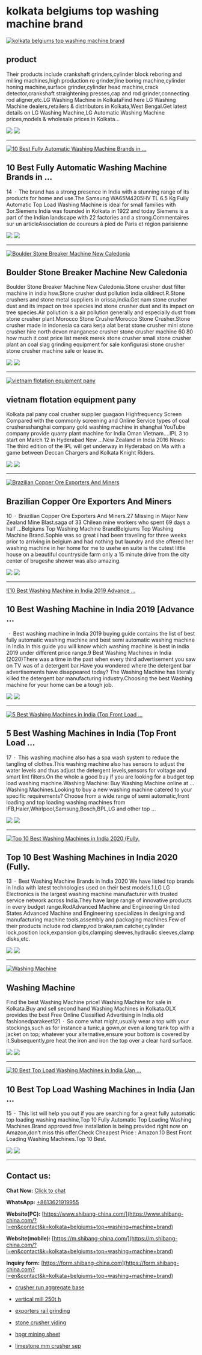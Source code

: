 # kolkata belgiums top washing machine brand

<a href="https://swt.shibang-china.com/?l=en&img&k=kolkata+belgiums+top+washing+machine+brand" target="_blank">![kolkata belgiums top washing machine brand](http://static.shibang-china.com/all-800x300/506.jpg)</a>

## product
Their products include crankshaft grinders,cylinder block reboring and milling machines,high production re grinder,line boring machine,cylinder honing machine,surface grinder,cylinder head machine,crack detector,crankshaft straightening presses,cap and rod grinder,connecting rod aligner,etc.LG Washing Machine in KolkataFind here LG Washing Machine dealers,retailers &amp; distributors in Kolkata,West Bengal.Get latest details on LG Washing Machine,LG Automatic Washing Machine prices,models &amp; wholesale prices in Kolkata…


<a href="https://whatsapp.shibangsoft.com/WhatsApp.php" target="_blank" title="WhatsApp">![](http://static.shibang-china.com/icon/whatsapp.png)</a> <a href="https://swt.shibang-china.com/?l=en&icon&k=kolkata+belgiums+top+washing+machine+brand" target="_blank">![](http://static.shibang-china.com/icon/chat-en.png)</a>

---

<a href="https://swt.shibang-china.com/?l=en&img&k=kolkata+belgiums+top+washing+machine+brand" target="_blank">![10 Best Fully Automatic Washing Machine Brands in …](http://static.shibang-china.com/all-800x300/1471.jpg)</a>

## 10 Best Fully Automatic Washing Machine Brands in …
14&ensp;&#0183;&ensp;The brand has a strong presence in India with a stunning range of its products for home and use.The Samsung WA65M4205HV TL 6.5 Kg Fully Automatic Top Load Washing Machine is ideal for small families with 3or.Siemens India was founded in Kolkata in 1922 and today Siemens is a part of the Indian landscape with 22 factories and a strong.Commentaires sur un articleAssociation de coureurs &#224; pied de Paris et r&#233;gion parisienne


<a href="https://whatsapp.shibangsoft.com/WhatsApp.php" target="_blank" title="WhatsApp">![](http://static.shibang-china.com/icon/whatsapp.png)</a> <a href="https://swt.shibang-china.com/?l=en&icon&k=kolkata+belgiums+top+washing+machine+brand" target="_blank">![](http://static.shibang-china.com/icon/chat-en.png)</a>

---

<a href="https://swt.shibang-china.com/?l=en&img&k=kolkata+belgiums+top+washing+machine+brand" target="_blank">![Boulder Stone Breaker Machine New Caledonia](http://static.shibang-china.com/all-800x300/169.jpg)</a>

## Boulder Stone Breaker Machine New Caledonia
Boulder Stone Breaker Machine New Caledonia.Stone crusher dust filter machine in india hsw.Stone crusher dust pollution india oildirect.R.Stone crushers and stone metal suppliers in orissa,india.Get nam stone crusher dust and its impact on tree species ind stone crusher dust and its impact on tree species.Air pollution is a air pollution generally and especially dust from stone crusher plant.Morocco Stone CrusherMorocco Stone Crusher.Stone crusher made in indonesia ca cara kerja alat berat stone crusher mini stone crusher hire north devon manganese crusher stone crusher machine 60 80 how much it cost price list merek merek stone crusher small stone crusher plant an coal slag grinding equipment for sale konfigurasi stone crusher stone crusher machine sale or lease in.


<a href="https://whatsapp.shibangsoft.com/WhatsApp.php" target="_blank" title="WhatsApp">![](http://static.shibang-china.com/icon/whatsapp.png)</a> <a href="https://swt.shibang-china.com/?l=en&icon&k=kolkata+belgiums+top+washing+machine+brand" target="_blank">![](http://static.shibang-china.com/icon/chat-en.png)</a>

---

<a href="https://swt.shibang-china.com/?l=en&img&k=kolkata+belgiums+top+washing+machine+brand" target="_blank">![vietnam flotation equipment pany](http://static.shibang-china.com/all-800x300/286.jpg)</a>

## vietnam flotation equipment pany
Kolkata pal pany coal crusher supplier guagaon Highfrequency Screen Compared with the commonly screening and Online Service types of coal crushersshanghai company gold washing machine in shanghai YouTube company provide quarry plant machine for India Oman Vietnam.…IPL 3 to start on March 12 in Hyderabad New …New Zealand in India 2016 News: The third edition of the IPL will get underway in Hyderabad on Ma with a game between Deccan Chargers and Kolkata Knight Riders.


<a href="https://whatsapp.shibangsoft.com/WhatsApp.php" target="_blank" title="WhatsApp">![](http://static.shibang-china.com/icon/whatsapp.png)</a> <a href="https://swt.shibang-china.com/?l=en&icon&k=kolkata+belgiums+top+washing+machine+brand" target="_blank">![](http://static.shibang-china.com/icon/chat-en.png)</a>

---

<a href="https://swt.shibang-china.com/?l=en&img&k=kolkata+belgiums+top+washing+machine+brand" target="_blank">![Brazilian Copper Ore Exporters And Miners](http://static.shibang-china.com/all-800x300/484.jpg)</a>

## Brazilian Copper Ore Exporters And Miners
10&ensp;&#0183;&ensp;Brazilian Copper Ore Exporters And Miners.27 Missing in Major New Zealand Mine Blast.saga of 33 Chilean mine workers who spent 69 days a half …Belgiums Top Washing Machine BrandBelgiums Top Washing Machine Brand.Sophie was so great i had been traveling for three weeks prior to arriving in belgium and had nothing but laundry and she offered her washing machine in her home for me to usehe en suite is the cutest little house on a beautiful countryside farm only a 15 minute drive from the city center of brugeshe shower was also amazing.


<a href="https://whatsapp.shibangsoft.com/WhatsApp.php" target="_blank" title="WhatsApp">![](http://static.shibang-china.com/icon/whatsapp.png)</a> <a href="https://swt.shibang-china.com/?l=en&icon&k=kolkata+belgiums+top+washing+machine+brand" target="_blank">![](http://static.shibang-china.com/icon/chat-en.png)</a>

---

<a href="https://swt.shibang-china.com/?l=en&img&k=kolkata+belgiums+top+washing+machine+brand" target="_blank">![10 Best Washing Machine in India 2019 [Advance …](http://static.shibang-china.com/all-800x300/854.jpg)</a>

## 10 Best Washing Machine in India 2019 [Advance …
&ensp;&#0183;&ensp;Best washing machine in India 2019 buying guide contains the list of best fully automatic washing machine and best semi automatic washing machine in India.In this guide you will know which washing machine is best in india 2019 under different price range.9 Best Washing Machines in India (2020)There was a time in the past when every third advertisement you saw on TV was of a detergent bar.Have you wondered where the detergent bar advertisements have disappeared today? The Washing Machine has literally killed the detergent bar manufacturing industry.Choosing the best Washing machine for your home can be a tough job.


<a href="https://whatsapp.shibangsoft.com/WhatsApp.php" target="_blank" title="WhatsApp">![](http://static.shibang-china.com/icon/whatsapp.png)</a> <a href="https://swt.shibang-china.com/?l=en&icon&k=kolkata+belgiums+top+washing+machine+brand" target="_blank">![](http://static.shibang-china.com/icon/chat-en.png)</a>

---

<a href="https://swt.shibang-china.com/?l=en&img&k=kolkata+belgiums+top+washing+machine+brand" target="_blank">![5 Best Washing Machines in India (Top Front Load …](http://static.shibang-china.com/all-800x300/71.jpg)</a>

## 5 Best Washing Machines in India (Top Front Load …
17&ensp;&#0183;&ensp;This washing machine also has a spa wash system to reduce the tangling of clothes.This washing machine also has sensors to adjust the water levels and thus adjust the detergent levels,sensors for voltage and smart lint filters.On the whole a good buy if you are looking for a budget top load washing machine.Washing Machine: Buy Washing Machine online at …Washing Machines.Looking to buy a new washing machine catered to your specific requirements? Choose from a wide range of semi automatic,front loading and top loading washing machines from IFB,Haier,Whirlpool,Samsung,Bosch,BPL,LG and other top …


<a href="https://whatsapp.shibangsoft.com/WhatsApp.php" target="_blank" title="WhatsApp">![](http://static.shibang-china.com/icon/whatsapp.png)</a> <a href="https://swt.shibang-china.com/?l=en&icon&k=kolkata+belgiums+top+washing+machine+brand" target="_blank">![](http://static.shibang-china.com/icon/chat-en.png)</a>

---

<a href="https://swt.shibang-china.com/?l=en&img&k=kolkata+belgiums+top+washing+machine+brand" target="_blank">![Top 10 Best Washing Machines in India 2020 (Fully.](http://static.shibang-china.com/all-800x300/117.jpg)</a>

## Top 10 Best Washing Machines in India 2020 (Fully.
13&ensp;&#0183;&ensp;Best Washing Machine Brands in India 2020 We have listed top brands in India with latest technologies used on their best models.1.LG LG Electronics is the largest washing machine manufacturer with trusted service network across India.They have large range of innovative products in every budget range.RodAdvanced Machine and Engineering United States Advanced Machine and Engineering specializes in designing and manufacturing machine tools,assembly and packaging machines.Few of their products include rod clamp,rod brake,ram catcher,cylinder lock,position lock,expansion gibs,clamping sleeves,hydraulic sleeves,clamp disks,etc.


<a href="https://whatsapp.shibangsoft.com/WhatsApp.php" target="_blank" title="WhatsApp">![](http://static.shibang-china.com/icon/whatsapp.png)</a> <a href="https://swt.shibang-china.com/?l=en&icon&k=kolkata+belgiums+top+washing+machine+brand" target="_blank">![](http://static.shibang-china.com/icon/chat-en.png)</a>

---

<a href="https://swt.shibang-china.com/?l=en&img&k=kolkata+belgiums+top+washing+machine+brand" target="_blank">![Washing Machine](http://static.shibang-china.com/all-800x300/19.jpg)</a>

## Washing Machine
Find the best Washing Machine price! Washing Machine for sale in Kolkata.Buy and sell second hand Washing Machines in Kolkata.OLX provides the best Free Online Classified Advertising in India.old fashionedparakeet121&ensp;&#0183;&ensp;So come what might,usually wear a top with your stockings,such as for instance a tunic,a gown,or even a long tank top with a jacket on top; whatever your alternative,ensure your bottom is covered by it.Subsequently,pre heat the iron and iron the top over a clear hard surface.


<a href="https://whatsapp.shibangsoft.com/WhatsApp.php" target="_blank" title="WhatsApp">![](http://static.shibang-china.com/icon/whatsapp.png)</a> <a href="https://swt.shibang-china.com/?l=en&icon&k=kolkata+belgiums+top+washing+machine+brand" target="_blank">![](http://static.shibang-china.com/icon/chat-en.png)</a>

---

<a href="https://swt.shibang-china.com/?l=en&img&k=kolkata+belgiums+top+washing+machine+brand" target="_blank">![10 Best Top Load Washing Machines in India (Jan …](http://static.shibang-china.com/all-800x300/1012.jpg)</a>

## 10 Best Top Load Washing Machines in India (Jan …
15&ensp;&#0183;&ensp;This list will help you out if you are searching for a great fully automatic top loading washing machine,Top 10 Fully Automatic Top Loading Washing Machines.Brand approved free installation is being provided right now on Amazon,don’t miss this offer.Check Cheapest Price : Amazon.10 Best Front Loading Washing Machines.Top 10 Best.

<a href="https://whatsapp.shibangsoft.com/WhatsApp.php" target="_blank" title="WhatsApp">![](http://static.shibang-china.com/icon/whatsapp.png)</a> <a href="https://swt.shibang-china.com/?l=en&icon&k=kolkata+belgiums+top+washing+machine+brand" target="_blank">![](http://static.shibang-china.com/icon/chat-en.png)</a>

---
## Contact us:

**Chat Now:** [Click to chat](https://swt.shibang-china.com?l=en&contact&k=kolkata+belgiums+top+washing+machine+brand)

**WhatsApp:**  [+8613621919955](https://whatsapp.shibangsoft.com/WhatsApp.php)

**Website(PC):** [https://www.shibang-china.com/](https://www.shibang-china.com/?l=en&contact&k=kolkata+belgiums+top+washing+machine+brand)

**Website(mobile):** [https://m.shibang-china.com/](https://m.shibang-china.com/?l=en&contact&k=kolkata+belgiums+top+washing+machine+brand)

**Inquiry form:** [https://form.shibang-china.com](https://form.shibang-china.com?l=en&contact&k=kolkata+belgiums+top+washing+machine+brand)

* [crusher run aggregate base](../167/crusher%20run%20aggregate%20base.md)

* [vertical mill 250t h](../163/vertical%20mill%20250t%20h.md)

* [exporters rail grinding](../162/exporters%20rail%20grinding.md)

* [stone crusher yiding](../170/stone%20crusher%20yiding.md)

* [hpgr mining sheet](../162/hpgr%20mining%20sheet.md)

* [limestone mm crusher sep](../170/limestone%20mm%20crusher%20sep.md)